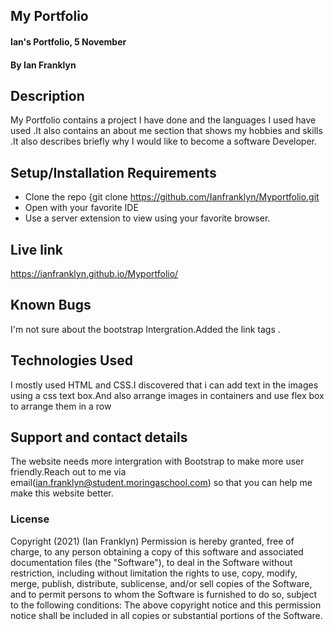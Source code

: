 ## My Portfolio
#### Ian's Portfolio, 5 November
#### By **Ian Franklyn**
## Description
My Portfolio contains a project I  have done and the languages I used  have used .It also contains an about me section that shows my hobbies and skills .It also describes briefly why I would like to become a software Developer.
## Setup/Installation Requirements
* Clone the repo {git clone https://github.com/Ianfranklyn/Myportfolio.git
* Open with your favorite IDE
* Use a server extension to view using your favorite browser.

## Live link 

https://ianfranklyn.github.io/Myportfolio/
## Known Bugs
I'm not sure about the bootstrap Intergration.Added the link tags .

## Technologies Used
I mostly used HTML and CSS.I discovered that i can add text in the images using a css text box.And also arrange images in containers and use flex box to arrange them in a row
## Support and contact details
The website needs more intergration with Bootstrap to make more user friendly.Reach out to me via email(ian.franklyn@student.moringaschool.com) so that you can help me make this website better.
### License
Copyright (2021) (Ian Franklyn)
Permission is hereby granted, free of charge, to any person obtaining a copy of this software and associated documentation files (the "Software"), to deal in the Software without restriction, including without limitation the rights to use, copy, modify, merge, publish, distribute, sublicense, and/or sell copies of the Software, and to permit persons to whom the Software is furnished to do so, subject to the following conditions:
The above copyright notice and this permission notice shall be included in all copies or substantial portions of the Software.